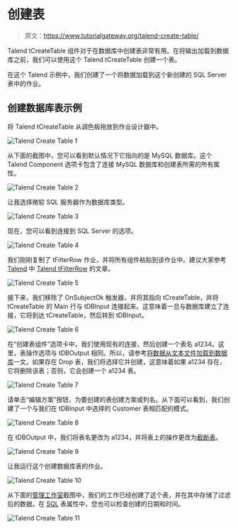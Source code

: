 # 创建表

> 原文：<https://www.tutorialgateway.org/talend-create-table/>

Talend tCreateTable 组件对于在数据库中创建表非常有用。在将输出加载到数据库之前，我们可以使用这个 Talend tCreateTable 创建一个表。

在这个 Talend 示例中，我们创建了一个将数据加载到这个新创建的 SQL Server 表中的作业。

## 创建数据库表示例

将 Talend tCreateTable 从调色板拖放到作业设计器中。

![Talend Create Table 1](img/3cc8ebda6dcd9155cec8cb1ddf473e6a.png)

从下面的截图中，您可以看到默认情况下它指向的是 MySQL 数据库。这个 Talend Component 选项卡包含了连接 MySQL 数据库和创建表所需的所有属性。

![Talend Create Table 2](img/40ef54129ec9202a2625c741ec2359e9.png)

让我选择微软 SQL 服务器作为数据库类型。

![Talend Create Table 3](img/9cabf4e998fac46d1579209fe258e730.png)

现在，您可以看到连接到 SQL Server 的选项。

![Talend Create Table 4](img/e34412ad7e0fe233c84147cafdd08525.png)

我们刚刚复制了 tFilterRow 作业，并将所有组件粘贴到该作业中。建议大家参考 [Talend](https://www.tutorialgateway.org/talend-tutorial/) 中 [Talend tFilterRow](https://www.tutorialgateway.org/talend-filter-rows/) 的文章。

![Talend Create Table 5](img/3a0ff05c18d1109d75fada04103489d4.png)

接下来，我们移除了 OnSubjectOk 触发器，并将其指向 tCreateTable，并将 tCreateTable 的 Main 行与 tDBInput 连接起来。这意味着一旦与数据库建立了连接，它将到达 tCreateTable，然后转到 tDBInput。

![Talend Create Table 6](img/cd194075b37548b42986a425cefecc4b.png)

在“创建表组件”选项卡中，我们使用现有的连接，然后创建一个表名 a1234。这里，表操作选项与 tDBOutput 相同。所以，请参考[将数据从文本文件加载到数据库](https://www.tutorialgateway.org/talend-load-data-from-text-file-into-database/)一文。如果存在 Drop 表，我们将选择它并创建，这意味着如果 a1234 存在，它将删除该表；否则，它会创建一个 a1234 表。

![Talend Create Table 7](img/7b12d37b8601f74a63483b0f27b3f500.png)

请单击“编辑方案”按钮，为要创建的表创建方案或列名。从下面可以看到，我们创建了一个与我们在 tDBInput 中选择的 Customer 表相匹配的模式。

![Talend Create Table 8](img/60a7b105edff637758c6cca061d88172.png)

在 tDBOutput 中，我们将表名更改为 a1234，并将表上的操作更改为[截断表](https://www.tutorialgateway.org/sql-truncate-table/)。

![Talend Create Table 9](img/e6071ccb2dc576297dce2c0c6a0b4b4e.png)

让我运行这个创建数据库表的作业。

![Talend Create Table 10](img/4a900e28c4e3521dbd33c79b1c654d90.png)

从下面的[管理工作室](https://www.tutorialgateway.org/sql-server-management-studio/)截图中，我们的工作已经创建了这个表，并在其中存储了过滤后的数据。在 [SQL](https://www.tutorialgateway.org/sql/) 表属性中，您也可以检查创建的日期和时间。

![Talend Create Table 11](img/98bdb4563ae89fe1c12bd08012cfdb60.png)